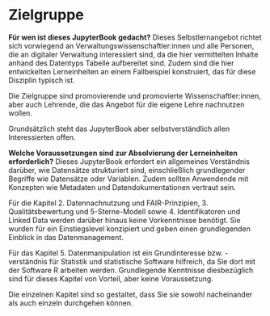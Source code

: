 # Zielgruppe
**Für wen ist dieses JupyterBook gedacht?**
Dieses Selbstlernangebot richtet sich vorwiegend an Verwaltungswissenschaftler:innen und alle Personen, die an digitaler Verwaltung interessiert sind, da die hier vermittelten Inhalte anhand des Datentyps Tabelle aufbereitet sind. Zudem sind die hier entwickelten Lerneinheiten an einem Fallbeispiel konstruiert, das für diese Disziplin typisch ist.

Die Zielgruppe sind promovierende und promovierte Wissenschaftler:innen, aber auch Lehrende, die das Angebot für die eigene Lehre nachnutzen wollen.

Grundsätzlich steht das JupyterBook aber selbstverständlich allen Interessierten offen.

**Welche Voraussetzungen sind zur Absolvierung der Lerneinheiten erforderlich?**
Dieses JupyterBook erfordert ein allgemeines Verständnis darüber, wie Datensätze strukturiert sind, einschließlich grundlegender Begriffe wie Datensätze oder Variablen. Zudem sollten Anwendende mit Konzepten wie Metadaten und Datendokumentationen vertraut sein.

Für die Kapitel 2. Datennachnutzung und FAIR-Prinzipien, 3. Qualitätsbewertung und 5-Sterne-Modell sowie 4. Identifikatoren und Linked Data werden darüber hinaus keine Vorkenntnisse benötigt. Sie wurden für ein Einstiegslevel konzipiert und geben einen grundlegenden Einblick in das Datenmanagement.

Für das Kapitel 5. Datenmanipulation ist ein Grundinteresse bzw. -verständnis für Statistik und statistische Software hilfreich, da Sie dort mit der Software R arbeiten werden. Grundlegende Kenntnisse diesbezüglich sind für dieses Kapitel von Vorteil, aber keine Voraussetzung.

Die einzelnen Kapitel sind so gestaltet, dass Sie sie sowohl nacheinander als auch einzeln durchgehen können.
